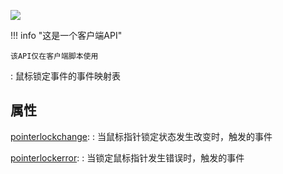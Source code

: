 <a href="https://github.com/qndm"><img src="https://img.shields.io/badge/%E8%B4%A1%E7%8C%AE%E8%80%85-qndm-blue"></img></a>

!!! info "这是一个客户端API"

    该API仅在客户端脚本使用

:   鼠标锁定事件的事件映射表

## 属性
[pointerlockchange](property): [](PointerLockChangeEvent)
:   当鼠标指针锁定状态发生改变时，触发的事件

[pointerlockerror](property): [](undefined)
:   当锁定鼠标指针发生错误时，触发的事件